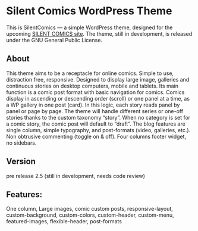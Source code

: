 # Silent Comics WordPress Theme

This is SilentComics — a simple WordPress theme, designed for the upcoming [SILENT COMICS site](http://silent-comics.com). The theme, still in development, is released under the GNU General Public License.

## About
This theme aims to be a receptacle for online comics. Simple to use, distraction free, responsive. Designed to display large image, galleries and continuous stories on desktop computers, mobile and tablets. Its main function is a comic post format with basic navigation for comics. Comics display in ascending or descending order (scroll) or one panel at a time, as a WP gallery in one post (card). In this logic, each story reads panel by panel or page by page. The theme will handle different series or one-off stories thanks to the custom taxonomy “story”. When no category is set for a comic story, the comic post will default to “draft”. The blog features are single column, simple typography, and post-formats (video, galleries, etc.). Non obtrusive commenting (toggle on & off). Four columns footer widget, no sidebars. 

## Version
pre release 2.5 (still in development, needs code review)

## Features:

One column, Large images, comic custom posts, responsive-layout, custom-background, custom-colors, custom-header, custom-menu, featured-images, flexible-header, post-formats
